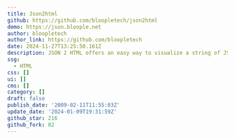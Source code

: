 ```yaml
---
title: Json2html
github: https://github.com/bloopletech/json2html
demo: https://json.bloople.net
author: bloopletech
author_link: https://github.com/bloopletech
date: 2024-11-27T13:25:50.161Z
description: JSON 2 HTML offers an easy way to visualize a string of JSON text.
ssg:
  - HTML
css: []
ui: []
cms: []
category: []
draft: false
publish_date: '2009-02-11T11:55:03Z'
update_date: '2024-01-09T19:31:59Z'
github_star: 216
github_fork: 82
---
```

